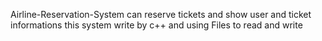 Airline-Reservation-System can reserve tickets and show user and ticket informations 
this system write by c++ and using Files to read and write  
